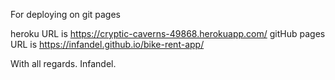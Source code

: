 For deploying on git pages

heroku URL is https://cryptic-caverns-49868.herokuapp.com/
gitHub pages URL is https://infandel.github.io/bike-rent-app/

With all regards. Infandel.
